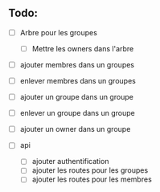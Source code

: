 ## Todo:

- [ ] Arbre pour les groupes
    - [ ] Mettre les owners dans l'arbre
- [ ] ajouter membres dans un groupes
- [ ] enlever membres dans un groupes
- [ ] ajouter un groupe dans un groupe
- [ ] enlever un groupe dans un groupe
- [ ] ajouter un owner dans un groupe

- [ ] api 
    - [ ] ajouter authentification
    - [ ] ajouter les routes pour les groupes
    - [ ] ajouter les routes pour les membres